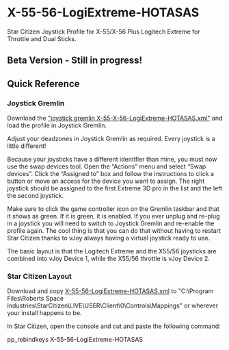 # X-55-56-LogiExtreme-HOTASAS
Star Citizen Joystick Profile for X-55/X-56 Plus Logitech Extreme for Throttle and Dual Sticks.

## Beta Version - Still in progress!

## Quick Reference

### Joystick Gremlin

Download the ["joystick gremlin X-55-X-56-LogiExtreme-HOTASAS.xml"](https://raw.githubusercontent.com/Chadarius/X-55-56-LogiExtreme-HOTASAS/main/joystick%20gremlin%20X-55-X-56-LogiExtreme-HOTASAS.xml) and load the profile in Joystick Gremlin. 

Adjust your deadzones in Joystick Gremlin as required. Every joystick is a little different!

Because your joysticks have a different identifier than mine, you must now use the swap devices tool. Open the “Actions” menu and select “Swap devices”. Click the “Assigned to” box and follow the instructions to click a button or move an access for the device you want to assign. The right joystick should be assigned to the first Extreme 3D pro in the list and the left the second joystick. 

Make sure to click the game controller icon on the Gremlin taskbar and that it shows as green. If it is green, it is enabled. If you ever unplug and re-plug in a joystick you will need to switch to Joystick Gremlin and re-enable the profile again. The cool thing is that you can do that without having to restart Star Citizen thanks to vJoy always having a virtual joystick ready to use.

The basic layout is that the Logitech Extreme and the X55/56 joysticks are combined into vJoy Device 1, while the X55/56 throttle is vJoy Device 2. 

### Star Citizen Layout

Download and copy [X-55-56-LogiExtreme-HOTASAS.xml](https://raw.githubusercontent.com/Chadarius/X-55-56-LogiExtreme-HOTASAS/main/X-55-56-LogiExtreme-HOTASAS.xml) to 
"C:\Program Files\Roberts Space Industries\StarCitizen\LIVE\USER\Client\0\Controls\Mappings" or wherever your install happens to be. 

In Star Citizen, open the console and cut and paste the following command:

pp_rebindkeys X-55-56-LogiExtreme-HOTASAS